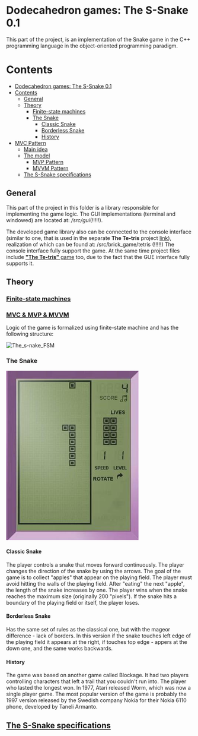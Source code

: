 # Dodecahedron games: The S-Snake 0.1
This part of the project, is an implementation of the Snake game in the C++ programming language in the object-oriented programming paradigm.

# Contents
- [Dodecahedron games: The S-Snake 0.1](#dodecahedron-games-the-s-snake-01)
- [Contents](#contents)
  - [General](#general)
  - [Theory](#theory)
    - [Finite-state machines](#finite-state-machines)
    - [The Snake](#the-snake)
      - [Classic Snake](#classic-snake)
      - [Borderless Snake](#borderless-snake)
      - [History](#history)
- [MVC Pattern](#mvc-pattern)
  - [Main idea](#main-idea)
  - [The model](#the-model)
    - [MVP Pattern](#mvp-pattern)
    - [MVVM Pattern](#mvvm-pattern)
  - [The S-Snake specifications](#the-s-snake-specifications)

## General

This part of the project in this folder is a library responsible for implementing the game logic. The GUI implementations (terminal and windowed) are located at: */src/gui*(!!!!!).

The developed game library also can be connected to the console interface (similar to one, that is used in the separate **The Te-tris** project [link](https://github.com/Georgiy-JO/te-tris_pet)), realization of which can be found at: /src/brick_game/tetris (!!!!!) The console interface fully support the game. At the same time project files include [**"The Te-tris"** game](https://github.com/Georgiy-JO/te-tris_pet) too, due to the fact that the GUE interface fully supports it.  
 
## Theory 
### [Finite-state machines](/materials/Finite-state_machine.md)
### [MVC & MVP & MVVM](/materials/MVC_MVP_MVVM.md)

Logic of the game is formalized using finite-state machine and has the following structure:

![The_s-nake_FSM](/ " finite-state machine of The S-Snake")


### The Snake

![Snake](/misc/images/snake-game.png)

#### Classic Snake
The player controls a snake that moves forward continuously. The player changes the direction of the snake by using the arrows. The goal of the game is to collect "apples" that appear on the playing field. The player must avoid hitting the walls of the playing field. After "eating" the next "apple", the length of the snake increases by one. The player wins when the snake reaches the maximum size (originally 200 "pixels"). If the snake hits a boundary of the playing field or itself, the player loses.

#### Borderless Snake
Has the same set of rules as the classical one, but with the mageor difference - lack of borders. In this version if the snake touches left edge of the playing field it appears at the right, if touches top edge - appers at the down one, and the same works backwards.

#### History
The game was based on another game called Blockage. It had two players controlling characters that left a trail that you couldn't run into. The player who lasted the longest won. In 1977, Atari released Worm, which was now a single player game. The most popular version of the game is probably the 1997 version released by the Swedish company Nokia for their Nokia 6110 phone, developed by Taneli Armanto.

## [The S-Snake specifications](/materials/S-Snake_check_list.md)

